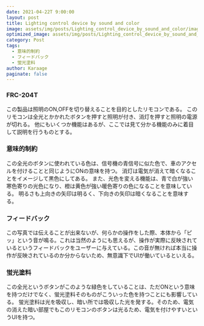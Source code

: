 ```yaml
---
date: 2021-04-22T 9:00:00
layout: post
title: Lighting control device by sound and color
image: assets/img/posts/Lighting_control_device_by_sound_and_color/image1.png
optimized_image: assets/img/posts/Lighting_control_device_by_sound_and_color/image1_resized_thumbnail.png
category: Post
tags: 
  - 意味的制約
  - フィードバック
  - 蛍光塗料
author: Karaage
paginate: false
---
```


### FRC-204T
この製品は照明のON,OFFを切り替えることを目的としたリモコンである。
このリモコンは全光とかかれたボタンを押すと照明が付き、消灯を押すと照明の電源が切れる。
他にもいくつか機能はあるが、ここでは見て分かる機能のみに着目して説明を行うものとする。

### 意味的制約
この全光のボタンに使われている色は、信号機の青信号に似た色で、車のアクセルを付けることと同じようにONの意味を持つ。
消灯は電気が消えて暗くなることをイメージして黒色にしてある。
また、光色を変える機能は、青で白が強い寒色寄りの光色になり、橙は黄色が強い暖色寄りの色になることを意味している。
明るさも上向きの矢印は明るく、下向きの矢印は暗くなることを意味する。

### フィードバック
この写真では伝えることが出来ないが、何らかの操作をした際、本体から「ピッ」という音が鳴る。これは当然のようにも思えるが、操作が実際に反映されているというフィードバックをユーザーに与えている。この音が無ければ本当に操作が反映されているのか分からないため、無意識下でUIが働いているといえる。

### 蛍光塗料
この全光というボタンがこのような緑色をしていることは、ただONという意味を持つだけでなく、蛍光塗料そのものがこういった色を持つことにも影響している。
蛍光塗料は光を吸収し、暗い所では吸収した光を発する。そのため、電気の消えた暗い部屋でもこのリモコンのボタンは光るため、電気を付けやすいというUIを持つ。
